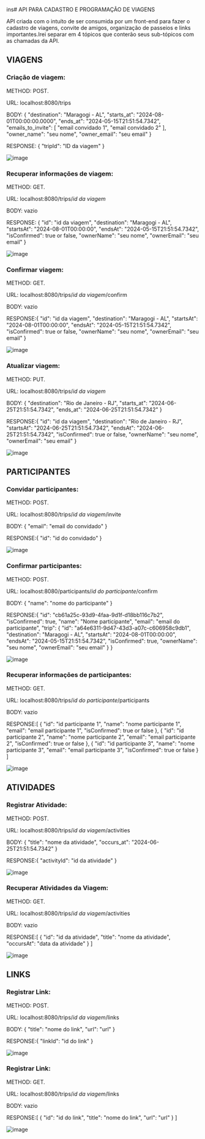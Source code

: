 ins# API PARA CADASTRO E PROGRAMAÇÃO DE VIAGENS

API criada com o intuíto de ser consumida por um front-end para fazer o cadastro de viagens, convite de amigos, organização de passeios e links importantes.Irei separar em 4 tópicos que conterão seus sub-tópicos com as chamadas da API.

## VIAGENS
### Criação de viagem:

METHOD: POST.

URL: localhost:8080/trips

BODY:
{
  "destination": "Maragogi - AL",
  "starts_at": "2024-08-01T00:00:00.0000",
  "ends_at": "2024-05-15T21:51:54.7342",
  "emails_to_invite": [
		"email convidado 1",
		"email convidado 2"
	],
  "owner_name": "seu nome",
  "owner_email": "seu email"
}

RESPONSE: {
	"tripId": "ID da viagem"
}

![image](https://github.com/user-attachments/assets/1b4734ec-741b-4ba4-88b2-d5fe2f5ee2c4)

### Recuperar informações de viagem:

METHOD: GET.

URL: localhost:8080/trips/*id da viagem*

BODY: vazio

RESPONSE: {
	"id": "id da viagem",
	"destination": "Maragogi - AL",
	"startsAt": "2024-08-01T00:00:00",
	"endsAt": "2024-05-15T21:51:54.7342",
	"isConfirmed": true or false,
	"ownerName": "seu nome",
	"ownerEmail": "seu email"
}

![image](https://github.com/user-attachments/assets/f4bff24a-904f-4138-bf4a-b18ae2295273)

### Confirmar viagem:

METHOD: GET.

URL: localhost:8080/trips/*id da viagem*/confirm

BODY: vazio

RESPONSE:{
	"id": "id da viagem",
	"destination": "Maragogi - AL",
	"startsAt": "2024-08-01T00:00:00",
	"endsAt": "2024-05-15T21:51:54.7342",
	"isConfirmed": true or false,
	"ownerName": "seu nome",
	"ownerEmail": "seu email"
}

![image](https://github.com/user-attachments/assets/41a4b568-b345-4a4d-837a-a2b2076467b2)

### Atualizar viagem:

METHOD: PUT.

URL: localhost:8080/trips/*id da viagem*

BODY: {
  "destination": "Rio de Janeiro - RJ",
  "starts_at": "2024-06-25T21:51:54.7342",
  "ends_at": "2024-06-25T21:51:54.7342"
}

RESPONSE:{
	"id": "id da viagem",
	"destination": "Rio de Janeiro - RJ",
	"startsAt": "2024-06-25T21:51:54.7342",
	"endsAt": "2024-06-25T21:51:54.7342",
	"isConfirmed": true or false,
	"ownerName": "seu nome",
	"ownerEmail": "seu email"
}

![image](https://github.com/user-attachments/assets/5a47156c-d81a-44f9-8514-310a555364c4)

## PARTICIPANTES
### Convidar participantes:

METHOD: POST.

URL: localhost:8080/trips/*id da viagem*/invite

BODY: {
  "email": "email do convidado"
}

RESPONSE:{
	"id": "id do convidado"
}

![image](https://github.com/user-attachments/assets/f6962578-5534-43fd-9c88-6d87a38d901d)

### Confirmar participantes:

METHOD: POST.

URL: localhost:8080/participants/*id do participante*/confirm

BODY: {
  "name": "nome do participante"
}

RESPONSE:{
	"id": "cb61a25c-93d9-4faa-9d1f-d18bb116c7b2",
	"isConfirmed": true,
	"name": "Nome participante",
	"email": "email do participante",
	"trip": {
		"id": "a64e6311-9d47-43d3-a07c-c606958c9db1",
		"destination": "Maragogi - AL",
		"startsAt": "2024-08-01T00:00:00",
		"endsAt": "2024-05-15T21:51:54.7342",
		"isConfirmed": true,
		"ownerName": "seu nome",
		"ownerEmail": "seu email"
	}
}

![image](https://github.com/user-attachments/assets/a5f67f8a-d97b-447c-94fe-bd337bcaf8c4)

### Recuperar informações de participantes:

METHOD: GET.

URL: localhost:8080/trips/*id do participante*/participants

BODY: vazio

RESPONSE:[
	{
		"id": "id participante 1",
		"name": "nome participante 1",
		"email": "email participante 1",
		"isConfirmed": true or false
	},
	{
		"id": "id participante 2",
		"name": "nome participante 2",
		"email": "email participante 2",
		"isConfirmed": true or false
	},
	{
		"id": "id participante 3",
		"name": "nome participante 3",
		"email": "email participante 3",
		"isConfirmed": true or false
	}
]

![image](https://github.com/user-attachments/assets/97f90397-b7fa-4619-a624-74d90315f407)

## ATIVIDADES
### Registrar Atividade:

METHOD: POST.

URL: localhost:8080/trips/*id da viagem*/activities

BODY: {
  "title": "nome da atividade",
  "occurs_at": "2024-06-25T21:51:54.7342"
}

RESPONSE:{
	"activityId": "id da atividade"
}

![image](https://github.com/user-attachments/assets/5009be21-354f-466c-bb8b-6f372452be3d)

### Recuperar Atividades da Viagem:

METHOD: GET.

URL: localhost:8080/trips/*id da viagem*/activities

BODY: vazio

RESPONSE:[
	{
		"id": "id da atividade",
		"title": "nome da atividade",
		"occursAt": "data da atividade"
	}
]

![image](https://github.com/user-attachments/assets/d7feded6-bf88-4e62-af5b-0dfde029de71)

## LINKS
### Registrar Link:

METHOD: POST.

URL: localhost:8080/trips/*id da viagem*/links

BODY: {
  "title": "nome do link",
  "url": "url"
}

RESPONSE:{
	"linkId": "id do link"
}

![image](https://github.com/user-attachments/assets/7b593cc9-cf58-446d-b669-b99fd95a2e45)

### Registrar Link:

METHOD: GET.

URL: localhost:8080/trips/*id da viagem*/links

BODY: vazio

RESPONSE:[
	{
		"id": "id do link",
		"title": "nome do link",
		"url": "url"
	}
]

![image](https://github.com/user-attachments/assets/a0620b5f-ee32-4056-80fc-530132bc20a0)
